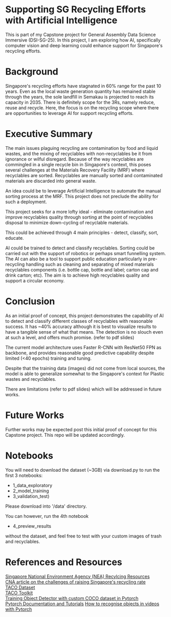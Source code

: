 # Supporting SG Recycling Efforts with Artificial Intelligence

This is part of my Capstone project for General Assembly Data Science Immersive (DSI-SG-25). In this project, I am exploring how AI, specifically computer vision and deep learning could enhance support for Singapore's recycling efforts.

# Background

Singapore's recycling efforts have stagnated in 60% range for the past 10 years. Even as the local waste generation quantity has remained stable through the years, the sole landfill in Semakau is projected to reach its capacity in 2035. There is definitely scope for the 3Rs, namely reduce, reuse and recycle. Here, the focus is on the recycling scope where there are opportunities to leverage AI for support recycling efforts.

# Executive Summary

The main issues plaguing recycling are contamination by food and liquid wastes, and the mixing of recyclables with non-recyclables be it from ignorance or wilful disregard. Because of the way recyclables are commingled in a single recycle bin in Singapore's context, this poses several challenges at the Materials Recovery Facility (MRF) where recyclables are sorted. Recyclables are manually sorted and contaminated materials are discarded into general waste.

An idea could be to leverage Artificial Intelligence to automate the manual sorting process at the MRF. This project does not preclude the ability for such a deployment.

This project seeks for a more lofty ideal - eliminate contamination and improve recyclables quality through sorting at the point of recyclables disposal to minimize down-cycling of recyclable materials.

This could be achieved through 4 main principles - detect, classify, sort, educate.

AI could be trained to detect and classify recyclables. Sorting could be carried out with the support of robotics or perhaps smart funnelling system. The AI can also be a tool to support public education particularly in pre-recycling handling such as cleaning and separating of mixed materials recyclables components (i.e. bottle cap, bottle and label; carton cap and drink carton; etc). The aim is to achieve high recyclables quality and support a circular economy.

# Conclusion

As an initial proof of concept, this project demonstrates the capability of AI to detect and classify different classes of recyclables with reasonable success. It has ~40% accuracy although it is best to visualize results to have a tangible sense of what that means. The detection is no slouch even at such a level, and offers much promise. (refer to pdf slides)

The current model architecture uses Faster R-CNN with ResNet50 FPN as backbone, and provides reasonable good predictive capability despite limited (<40 epochs) training and tuning.

Despite that the training data (images) did not come from local sources, the model is able to generalize somewhat to the Singapore's context for Plastic wastes and recyclables.

There are limitations (refer to pdf slides) which will be addressed in future works.

# Future Works

Further works may be expected post this initial proof of concept for this Capstone project. This repo will be updated accordingly.

# Notebooks

You will need to download the dataset (~3GB) via download.py to run the first 3 notebooks:
* 1_data_exploratory
* 2_model_training
* 3_validation_test)

Please download into '/data' directory.

You can however, run the 4th notebook
* 4_preview_results

without the dataset, and feel free to test with your custom images of trash and recyclables.

# References and Resources

[Singapore National Environment Agency (NEA) Recylcing Resources](https://www.nea.gov.sg/our-services/waste-management/3r-programmes-and-resources)\
[CNA article on the challenges of raising Singapore's recycling rate](https://www.channelnewsasia.com/singapore/in-focus-singapore-recycling-sustainability-blue-bins-waste-1339091)\
[TACO Dataset](http://tacodataset.org/)\
[TACO Toolkit](https://github.com/pedropro/TACO)\
[Training Object Detector with custom COCO dataset in Pytorch](https://medium.com/fullstackai/how-to-train-an-object-detector-with-your-own-coco-dataset-in-pytorch-319e7090da5)\
[Pytorch Documentation and Tutorials](https://pytorch.org/docs/stable/index.html)
[How to recognise objects in videos with Pytorch](https://dida.do/blog/how-to-recognise-objects-in-videos-with-pytorch)
